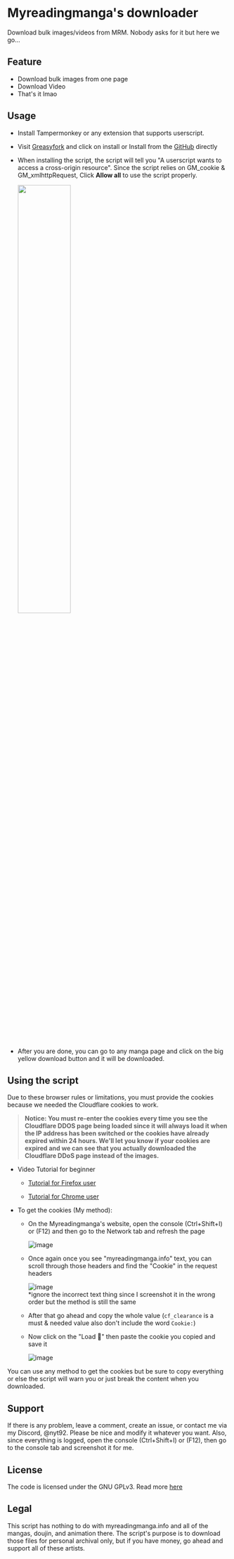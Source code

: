 # Myreadingmanga's downloader

Download bulk images/videos from MRM. Nobody asks for it but here we go...

## Feature

- Download bulk images from one page
- Download Video
- That's it lmao

## Usage

- Install Tampermonkey or any extension that supports userscript.

- Visit [Greasyfork](https://greasyfork.org/en/scripts/507784-mrm-downloader) and click on install or Install from the [GitHub](https://github.com/NYT92/mrm-downloader/raw/refs/heads/main/mrm.user.js) directly

- When installing the script, the script will tell you "A userscript wants to access a cross-origin resource". Since the script relies on GM_cookie & GM_xmlhttpRequest, Click __Allow all__ to use the script properly.

  <img src="https://i.imgur.com/IYqesP0.png" style="width:50%"/>

- After you are done, you can go to any manga page and click on the big yellow download button and it will be downloaded.

## Using the script

Due to these browser rules or limitations, you must provide the cookies because we needed the Cloudflare cookies to work. 
> __Notice: You must re-enter the cookies every time you see the Cloudflare DDOS page being loaded since it will always load it when the IP address has been switched or the cookies have already expired within 24 hours. We'll let you know if your cookies are expired and we can see that you actually downloaded the Cloudflare DDoS page instead of the images.__

+ Video Tutorial for beginner
  - [Tutorial for Firefox user](https://nspl.nyt92.eu.org/player?file=https://files.catbox.moe/jbn3w6.mp4&title=How%20to%20download%20images/video%20from%20myreadingmanga%20using%20mrm-downloader%20script%20(Firefox))  

  - [Tutorial for Chrome user](https://nspl.nyt92.eu.org/player?file=https://files.catbox.moe/zbgovw.mp4&title=How%20to%20download%20images/video%20from%20myreadingmanga%20using%20mrm-downloader%20script%20(Chrome))
  
+ To get the cookies (My method):
  - On the Myreadingmanga's website, open the console (Ctrl+Shift+I) or (F12) and then go to the Network tab and refresh the page
    
    ![image](https://github.com/user-attachments/assets/d645effb-052a-45b6-bd00-cd3cf29dc5ea)

  - Once again once you see "myreadingmanga.info" text, you can scroll through those headers and find the "Cookie" in the request headers
    
    ![image](https://github.com/user-attachments/assets/26976eb0-d9fd-4aff-93e6-b45f588720f1)  
    *ignore the incorrect text thing since I screenshot it in the wrong order but the method is still the same
  - After that go ahead and copy the whole value (``cf_clearance`` is a must & needed value also don't include the word `Cookie:`)
  - Now click on the "Load 🍪" then paste the cookie you copied and save it
 
    ![image](https://github.com/user-attachments/assets/3d9e0e71-e7ce-4f8e-a920-0989a76d0f29)

You can use any method to get the cookies but be sure to copy everything or else the script will warn you or just break the content when you downloaded.

## Support
If there is any problem, leave a comment, create an issue, or contact me via my Discord, @nyt92. Please be nice and modify it whatever you want. Also, since everything is logged, open the console (Ctrl+Shift+I) or (F12), then go to the console tab and screenshot it for me.

## License

The code is licensed under the GNU GPLv3. Read more [here](https://gist.github.com/kn9ts/cbe95340d29fc1aaeaa5dd5c059d2e60#file-gplv3-md)

## Legal

This script has nothing to do with myreadingmanga.info and all of the mangas, doujin, and animation there. The script's purpose is to download those files for personal archival only, but if you have money, go ahead and support all of these artists.
